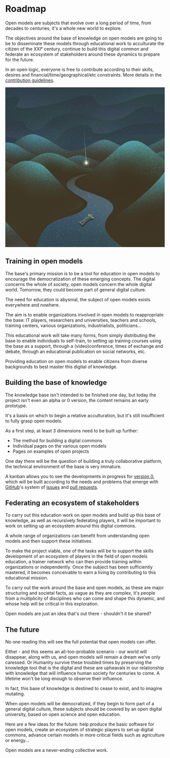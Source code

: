 # Roadmap

Open models are subjects that evolve over a long period of time, from decades to centuries, it's a whole new world to explore.

The objectives around the base of knowledge on open models are going to be to disseminate these models through educational work to acculturate the citizen of the XXIᵉ century, continue to build this digital common and federate an ecosystem of stakeholders around these dynamics to prepare for the future.

In an open logic, everyone is free to contribute according to their skills, desires and financial/time/geographical/etc constraints. More details in the [contribution guidelines](contribution-guidelines.md).


![Roadmap](https://raw.githubusercontent.com/Open-Models/Base/main/images/roadmap.jpg)

## Training in open models

The base's primary mission is to be a tool for education in open models to encourage the democratization of these emerging concepts. The digital concerns the whole of society, open models concern the whole digital world. Tomorrow, they could become part of general digital culture.

The need for education is abysmal, the subject of open models exists everywhere and nowhere.

The aim is to enable organizations involved in open models to reappropriate the base: IT players, researchers and universities, teachers and schools, training centers, various organizations, industrialists, politicians...

This educational work will take many forms, from simply distributing the base to enable individuals to self-train, to setting up training courses using the base as a support, through a (video)conference, times of exchange and debate, through an educational publication on social networks, etc.

Providing education on open models to enable citizens from diverse backgrounds to best master this digital of knowledge.

## Building the base of knowledge

The knowledge base isn't intended to be finished one day, but today the project isn't even an alpha or 0 version, the content remains an early prototype.

It's a basis on which to begin a relative acculturation, but it's still insufficient to fully grasp open models.

As a first step, at least 3 dimensions need to be built up further:

* The method for building a digital commons
* Individual pages on the various open models
* Pages on examples of open projects

One day there will be the question of building a truly collaborative platform, the technical environment of the base is very immature.

A kanban allows you to see the developments in progress for [version 0](https://github.com/Open-Models/Base/projects/1), which will be built according to the needs and problems that emerge with [GitHub](https://github.com/Open-Models/Base)'s system of [issues](https://github.com/Open-Models/Base/issues) and [pull requests](https://github.com/Open-Models/Base/pulls).

## Federating an ecosystem of stakeholders

To carry out this education work on open models and build up this base of knowledge, as well as recursively federating players, it will be important to work on setting up an ecosystem around this digital commons.

A whole range of organizations can benefit from understanding open models and then support these initiatives.

To make the project viable, one of the tasks will be to support the skills development of an ecosystem of players in the field of open models education, a trainer network who can then provide training within organizations or independently. Once the subject has been sufficiently mastered, it becomes conceivable to earn a living by contributing to this educational mission.

To carry out the work around the base and open models, as these are major structuring and societal facts, as vague as they are complex, it's people from a multiplicity of disciplines who can come and shape this dynamic, and whose help will be critical in this exploration.

Open models are just an idea that's out there - shouldn't it be shared?

## The future

No one reading this will see the full potential that open models can offer.

Either - and this seems an all-too-probable scenario - our world will disappear, along with us, and open models will remain a dream we've only caressed. Or Humanity survive these troubled times by preserving the knowledge tool that is the digital and these are upheavals in our relationship with knowledge that will influence human society for centuries to come. A lifetime won't be long enough to observe their influence.

In fact, this base of knowledge is destined to cease to exist, and to imagine mutating.

When open models will be democratized, if they begin to form part of a general digital culture, these subjects should be covered by an open digital university, based on open science and open education.

Here are a few ideas for the future: help produce the basic software for open models, create an ecosystem of strategic players to set up digital commons, advance certain models in more critical fields such as agriculture or energy...

Open models are a never-ending collective work.
